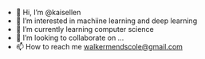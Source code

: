 - 👋 Hi, I’m @kaisellen
- 👀 I’m interested in machiine learning and deep learning
- 🌱 I’m currently learning computer science
- 💞️ I’m looking to collaborate on ...
- 📫 How to reach me walkermendscole@gmail.com

<!---
kaisellen/kaisellen is a ✨ special ✨ repository because its `README.md` (this file) appears on your GitHub profile.
You can click the Preview link to take a look at your changes.
--->
